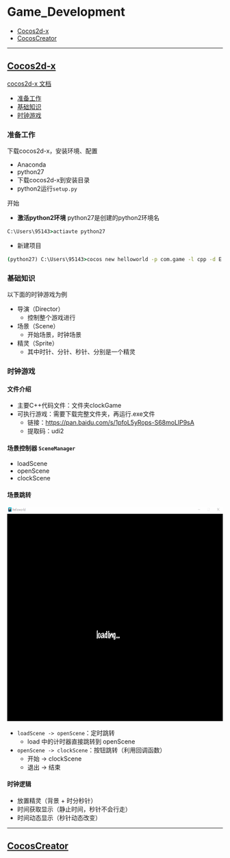 <span id="re_"></span>
# Game_Development
* [Cocos2d-x](#Cocos2d_x)
* [CocosCreator](#CocosCreator)

---

<span id="Cocos2d_x"></span>
## [Cocos2d-x](#re_)
[cocos2d-x 文档](https://docs.cocos.com/cocos2d-x/manual/zh/)  

* [准备工作](#准备工作)
* [基础知识](#基础知识)
* [时钟游戏](#时钟游戏)


### 准备工作
下载cocos2d-x，安装环境、配置
* Anaconda
* python27
* 下载cocos2d-x到安装目录
* python2运行`setup.py`

开始
* **激活python2环境**  python27是创建的python2环境名
```cmd
C:\Users\95143>actiavte python27
```
* 新建项目
```cmd
(python27) C:\Users\95143>cocos new helloworld -p com.game -l cpp -d E:/Projects/cocos_demo
```

### 基础知识
以下面的时钟游戏为例
* 导演（Director）
  * 控制整个游戏进行
* 场景（Scene）
  * 开始场景，时钟场景
* 精灵（Sprite）
  * 其中时针、分针、秒针、分别是一个精灵

### 时钟游戏
#### 文件介绍
* 主要C++代码文件：文件夹clockGame
* 可执行游戏：需要下载完整文件夹，再运行.exe文件
  * 链接：https://pan.baidu.com/s/1pfoL5yRops-S68moLlP9sA   
  * 提取码：udi2  

#### 场景控制器 `SceneManager`
* loadScene
* openScene
* clockScene
#### 场景跳转
<div align=center><img src="https://github.com/FangChao1086/Cocos2d-x_Game/blob/master/依赖文件/跳转.gif" width="600" height="500"></div> 

* `loadScene -> openScene`：定时跳转
  * load 中的计时器直接跳转到 openScene 
* `openScene -> clockScene`：按钮跳转（利用回调函数）
  * 开始 -> clockScene
  * 退出 -> 结束
#### 时钟逻辑
* 放置精灵（背景 + 时分秒针）
* 时间获取显示（静止时间，秒针不会行走）
* 时间动态显示（秒针动态改变）

---

<span id="CocosCreator"></span>
## [CocosCreator](#re_)



